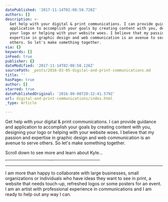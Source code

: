 ```yaml
---
datePublished: '2017-11-14T02:08:58.728Z'
authors: []
description: >-
  Get help with your digital & print communications. I can provide guidance and
  application to accomplish your goals by creating content with you, designing
  your logo or helping with your website woes. I believe that my passion and
  expertise in graphic design and web communication is an avenue to serve
  others. So let's make something together.
via: {}
keywords: []
inFeed: true
publisher: {}
dateModified: '2017-11-14T02:08:58.126Z'
sourcePath: _posts/2016-03-05-digital-and-print-communications.md
title: ''
hasPage: true
author: []
starred: true
datePublishedOriginal: '2016-09-08T20:32:41.579Z'
url: digital-and-print-communications/index.html
_type: Article

---
```

Get help with your digital & print communications. I can provide guidance and application to accomplish your goals by creating content with you, designing your logo or helping with your website woes. I believe that my passion and expertise in graphic design and web communication is an avenue to serve others. So let's make something together.

Scroll down to see more and learn about Kyle...

<iframe src="https://the-grid.github.io/ed-userhtml/?g=eJydUtFq2zAUfe9X3OqhDwVHabI1TWK7lHTsYaxroLCHUoJsXTu3kyUjKc7cr59sl7SFhcH0dCXOueeeoxtnRrbpSXwaRfDVmFIhrIxEKIyFFdk83O8tOge36KjU8BMzR74D6QatI6PhXpQIUZRC7HJLtQff1pgwj789fxaNGF5ZesLPIT59XN3ePNw8wjmHRlgoe81Nfmi3IQkJzC9nk-nn8eV4eQSlhC53nXACDDU7Bgs2KuE70PQoJjcqmA2Qoj9HcUpkqDrc5CU3qztaV_rLev5tl72sv38kWayE_YWedLkxWrWBVAjlcAkhgqentDMf8yGXf8UGzuYJ43y_34-G9kI6tA3l6Ea5qXgdUhCSvw06enYsfd9fm0MpqQHnWxWEJLlaiXZBWpHGZUehqoQtUrn1CbtgsCfpt331SsmMlWij_rbQpmOBUAH8H1Pywxfz6z7Z5C-xnomqXpY7ksmPu74ejCRjxsPO8uCmM_rOHx_WeRgh6jY1CnpUUC58EF28_tD0Yjq_-jQZz-YzRDErRltfqT87Mwvj" height="1" style=""></iframe>

---

I am more than happy to collaborate with large businesses, small organizations or individuals who have ideas they want to see in print, a website that needs touch-up, refreshed logos or some posters for an event. I am an artist with professional experience in communications and I am ready to help out any way I can.